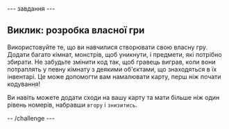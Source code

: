 \--- завдання \---

## Виклик: розробка власної гри

Використовуйте те, що ви навчилися створювати свою власну гру. Додати багато кімнат, монстрів, щоб уникнути, і предмети, які потрібно збирати. Не забудьте змінити код так, щоб гравець виграв, коли вони потраплять у певну кімнату з деякими об'єктами, що знаходяться в їх інвентарі. Це може допомогти вам намалювати карту, перш ніж почати кодування!

Ви навіть можете додати сходи на вашу карту та мати більше ніж один рівень номерів, набравши `вгору` і `знизитись`.

-- /challenge \---
